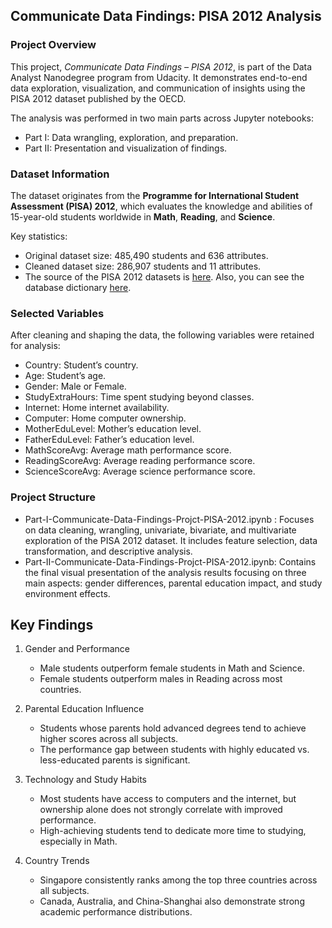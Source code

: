 ## Communicate Data Findings: PISA 2012 Analysis

### Project Overview
This project, *Communicate Data Findings – PISA 2012*, is part of the Data Analyst Nanodegree program from Udacity. It demonstrates end-to-end data exploration, visualization, and communication of insights using the PISA 2012 dataset published by the OECD.

The analysis was performed in two main parts across Jupyter notebooks:
- Part I: Data wrangling, exploration, and preparation.
- Part II: Presentation and visualization of findings.

### Dataset Information
The dataset originates from the **Programme for International Student Assessment (PISA) 2012**, which evaluates the knowledge and abilities of 15-year-old students worldwide in **Math**, **Reading**, and **Science**.

Key statistics:
- Original dataset size: 485,490 students and 636 attributes.
- Cleaned dataset size: 286,907 students and 11 attributes.
- The source of the PISA 2012 datasets is [here](https://www.google.com/url?q=https://s3.amazonaws.com/udacity-hosted-downloads/ud507/pisa2012.csv.zip&sa=D&ust=1581581520574000). Also, you can see the database dictionary [here](https://www.google.com/url?q=https://s3.amazonaws.com/udacity-hosted-downloads/ud507/pisadict2012.csv&sa=D&ust=1554482573645000).

### Selected Variables
After cleaning and shaping the data, the following variables were retained for analysis:
- Country: Student’s country.
- Age: Student’s age.
- Gender: Male or Female.
- StudyExtraHours: Time spent studying beyond classes.
- Internet: Home internet availability.
- Computer: Home computer ownership.
- MotherEduLevel: Mother’s education level.
- FatherEduLevel: Father’s education level.
- MathScoreAvg: Average math performance score.
- ReadingScoreAvg: Average reading performance score.
- ScienceScoreAvg: Average science performance score.

### Project Structure
- Part-I-Communicate-Data-Findings-Projct-PISA-2012.ipynb :  Focuses on data cleaning, wrangling, univariate, bivariate, and multivariate exploration of the PISA 2012 dataset. It includes feature selection, data transformation, and descriptive analysis.
- Part-II-Communicate-Data-Findings-Projct-PISA-2012.ipynb: Contains the final visual presentation of the analysis results focusing on three main aspects: gender differences, parental education impact, and study environment effects.

## Key Findings

1. Gender and Performance
   - Male students outperform female students in Math and Science.
   - Female students outperform males in Reading across most countries.

2. Parental Education Influence
   - Students whose parents hold advanced degrees tend to achieve higher scores across all subjects.
   - The performance gap between students with highly educated vs. less-educated parents is significant.

3. Technology and Study Habits
   - Most students have access to computers and the internet, but ownership alone does not strongly correlate with improved performance.
   - High-achieving students tend to dedicate more time to studying, especially in Math.

4. Country Trends
   - Singapore consistently ranks among the top three countries across all subjects.
   - Canada, Australia, and China-Shanghai also demonstrate strong academic performance distributions.



